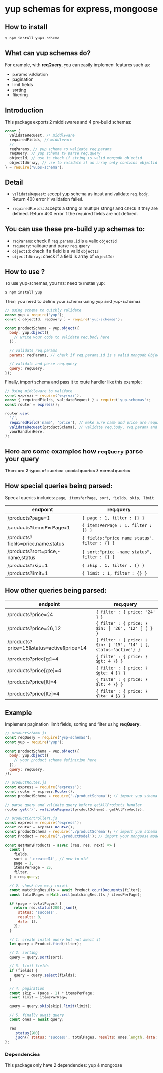 # yup schemas for express, mongoose

## How to install

    $ npm install yups-schema

## What can yup schemas do?

For example, with **reqQuery**, you can easily implement features such as:

- params valdiation
- pagination
- limit fields
- sorting
- filtering

## Introduction

This package exports 2 middlewares and 4 pre-build schemas:

```javascript
const {
  validateRequest, // middleware
  requiredFields, // middleware
  //
  reqParams, // yup schema to validate req.params
  reqQuery, // yup schema to parse req.query
  objectId, // use to check if string is valid mongodb objectid
  objectIdArray, // use to validate if an array only contains objectid
} = require('yups-schema');
```

## Detail

- `validateRequest`: accept yup schema as input and validate `req.body`. Return 400 error if validation failed.

- `requiredFields`: accepts a string or multiple strings and check if they are defined. Return 400 error if the required fields are not defined.

## You can use these pre-build yup schemas to:

- `reqParams`: check if `req.params.id` is a valid `objectId`
- `reqQuery`: validate and parse `req.query`
- `objectId`: check if a field is a valid `objectId`
- `objectIdArray`: check if a field is array of `objectIds`

## How to use ?

To use yup-schemas, you first need to install yup:

`$ npm install yup`

Then, you need to define your schema using yup and yup-schemas

```javascript
// using schema to quickly validate
const yup = require('yup');
const { objectId, reqQuery } = require('yup-schemas');

const productSchema = yup.object({
  body: yup.object({
    // write your code to validate req.body here
  }),

  // validate req.params
  params: reqParams, // check if req.params.id is a valid mongodb ObjectId

  // validate and parse req.query
  query: reqQuery,
});
```

Finally, import schema and pass it to route handler like this example:

```javascript
// Using middleware to validate
const express = require('express');
const { requiredFields, validateRequest } = require('yup-schemas');
const router = express();

router.use(
  '/',
  requiredField('name', 'price'), // make sure name and price are required
  validateRequest(productSchema), // validate req.body, req.params and req.query using defined schema
  yourHandlerHere,
);
```

## Here are some examples how `reqQuery` parse your query

There are 2 types of queries: special queries & normal queries

## How special queries being parsed:

Special queries includes: `page, itemsPerPage, sort, fields, skip, limit`

| endpoint                           | req.query                                     |
| ---------------------------------- | --------------------------------------------- |
| /products?page=1                   | `{ page : 1, filter : {} }`                   |
| /products?itemsPerPage=1           | `{ itemsPerPage : 1, filter : {} }`           |
| /products?fields=price,name,status | `{ fields:"price name status", filter : {} }` |
| /products?sort=price,-name,status  | `{ sort:"price -name status", filter : {} }`  |
| /products?skip=1                   | `{ skip : 1, filter : {} }`                   |
| /products?limit=1                  | `{ limit : 1, filter : {} }`                  |

## How other queries being parsed:

| endpoint                                  | req.query                                                         |
| ----------------------------------------- | ----------------------------------------------------------------- |
| /products?price=24                        | `{ filter : { price: '24' } }`                                    |
| /products?price=26,12                     | `{ filter : { price: { $in: [ '26', '12' ] } } }`                 |
| /products?price=15&status=active&price=14 | `{ filter : { price: { $in: [ '15', '14' ] }, status:"active"} }` |
| /products?price[gt]=4                     | `{ filter : { price: { $gt: 4 }} }`                               |
| /products?price[gte]=4                    | `{ filter : { price: { $gte: 4 }} }`                              |
| /products?price[lt]=4                     | `{ filter : { price: { $lt: 4 }} }`                               |
| /products?price[lte]=4                    | `{ filter : { price: { $lte: 4 }} }`                              |

## Example

Implement pagination, limit fields, sorting and filter using **reqQuery**.

```javascript
// productSchema.js
const reqQuery = require('yup-schemas');
const yup = require('yup');

const productSchema = yup.object({
  body: yup.object({
    // your product schema definition here
  }),
  query: reqQuery,
});
```

```javascript
// productRoutes.js
const express = require('express');
const router = express.Router();
const productSchema = require('./productSchema'); // import yup schema

// parse query and validate query before getAllProducts handler
router.get('/', validateRequest(productSchema), getAllProducts);
```

```javascript
// productControllers.js
const express = require('express');
const router = express.Router();
const productSchema = require('./productSchema'); // import yup schema
const Product = require('./productModel'); // import your mongoose model here

const getManyProducts = async (req, res, next) => {
  const {
    fields,
    sort = '-createdAt', // new to old
    page = 1,
    itemsPerPage = 20,
    filter,
  } = req.query;

  // 0. check how many result
  const matchingResults = await Product.countDocuments(filter);
  const totalPages = Math.ceil(matchingResults / itemsPerPage);

  if (page > totalPages) {
    return res.status(200).json({
      status: 'success',
      results: 0,
      data: [],
    });
  }

  // 1. create inital query but not await it
  let query = Product.find(filter);

  // 2. sorting
  query = query.sort(sort);

  // 3. limit fields
  if (fields) {
    query = query.select(fields);
  }

  // 4. pagination
  const skip = (page - 1) * itemsPerPage;
  const limit = itemsPerPage;

  query = query.skip(skip).limit(limit);

  // 5. finally await query
  const ones = await query;

  res
    .status(200)
    .json({ status: 'success', totalPages, results: ones.length, data: ones });
};
```

### Dependencies

This package only have 2 dependencies: yup & mongoose
